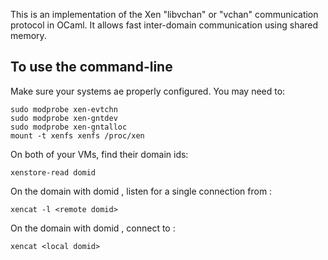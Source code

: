 This is an implementation of the Xen "libvchan" or "vchan" communication
protocol in OCaml. It allows fast inter-domain communication using shared
memory.

To use the command-line
-----------------------

Make sure your systems ae properly configured. You may need to:
```
sudo modprobe xen-evtchn
sudo modprobe xen-gntdev
sudo modprobe xen-gntalloc
mount -t xenfs xenfs /proc/xen
```

On both of your VMs, find their domain ids:
```
xenstore-read domid
```

On the domain with domid <local domid>, listen for a single connection from
<remote domid>:
```
xencat -l <remote domid>
```

On the domain with domid <remote domid>, connect to <local domid>:
```
xencat <local domid>
```
